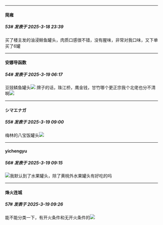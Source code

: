 ﻿
*****

####  简雍  
##### 53#       发表于 2025-3-18 23:39

买了楼主发的油浸鲱鱼罐头，肉质口感很不错，没有腥味，非常对我口味，又下单买了6罐


*****

####  安娜导函数  
##### 54#       发表于 2025-3-19 06:17

豆豉鳞鱼罐头<img src="https://static.saraba1st.com/image/smiley/face2017/050.png" referrerpolicy="no-referrer">
牌子的话，珠江桥，鹰金钱，甘竹哪个更正宗我个北佬也分不清啊<img src="https://static.saraba1st.com/image/smiley/face2017/051.png" referrerpolicy="no-referrer">


*****

####  シマエナガ  
##### 55#       发表于 2025-3-19 09:00

梅林的八宝饭罐头<img src="https://static.saraba1st.com/image/smiley/carton2017/390.png" referrerpolicy="no-referrer">


*****

####  yichengyu  
##### 56#       发表于 2025-3-19 09:15

<img src="https://static.saraba1st.com/image/smiley/face2017/044.png" referrerpolicy="no-referrer">我默认到了水果罐头，除了黄桃外水果罐头有好吃的吗


*****

####  烽火连城  
##### 57#       发表于 2025-3-19 09:26

能不能分类一下，有开火条件和无开火条件的<img src="https://static.saraba1st.com/image/smiley/face2017/018.png" referrerpolicy="no-referrer">

